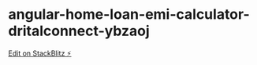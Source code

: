 # angular-home-loan-emi-calculator-dritalconnect-ybzaoj

[Edit on StackBlitz ⚡️](https://stackblitz.com/edit/angular-home-loan-emi-calculator-dritalconnect-ybzaoj)